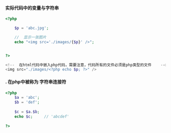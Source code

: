 #### 实际代码中的变量与字符串

```php
<?php

    $p = 'abc.jpg';

    //  显示一张图片
    echo "<img src='./images/{$p}' />";


?>

<!--  在html代码中嵌入php代码，需要注意，代码所有的文件必须是php类型的文件    -->
<img src="./images/<?php echo $p; ?>" />
```

#### . 在php中被称为 字符串连接符

```php
<?php
    $a = 'abc';
    $b = 'def';
    
    $c = $a.$b;
    echo $c;     // 'abcdef'
    
?>
```



